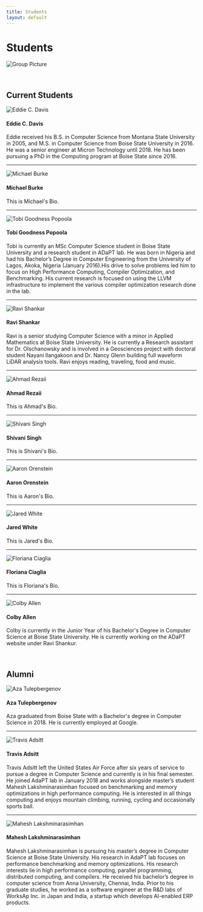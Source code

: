 ```yaml
---
title: Students
layout: default
---
```


# Students

![Group Picture](/assets/img/fixme.jpg)

<br>

## Current Students

![Eddie C. Davis](/assets/img/DSC01368-300x279.jpg)

#### Eddie C. Davis

Eddie received his B.S. in Computer Science from Montana State University in 2005, and M.S. in Computer Science from Boise State University in 2016. He was a senior engineer at Micron Technology until 2018. He has been pursuing a PhD in the Computing program at Boise State since 2016.

* * *

![Michael Burke](/assets/img/fixme.png)

#### Michael Burke

This is Michael's Bio.

* * *

![Tobi Goodness Popoola](/assets/img/tobi-picture-300x300.jpg)

#### Tobi Goodness Popoola

Tobi is currently an MSc Computer Science student in Boise State University and a research student in ADaPT lab. He was born in Nigeria and had his Bachelor’s Degree in Computer Engineering from the University of Lagos, Akoka, Nigeria (January 2016).His drive to solve problems led him to focus on High Performance Computing, Compiler Optimization, and Benchmarking. His current research is focused on using the LLVM infrastructure to implement the various compiler optimization research done in the lab.

* * *

![Ravi Shankar](/assets/img/ravi-hs-300x215.png)

#### Ravi Shankar

Ravi is a senior studying Computer Science with a minor in Applied Mathematics at Boise State University. He is currently a Research assistant for Dr. Olschanowsky and is involved in a Geosciences project with doctoral student Nayani Ilangakoon and Dr. Nancy Glenn building full waveform LiDAR analysis tools. Ravi enjoys reading, traveling, food and music.

* * *

![Ahmad Rezaii](/assets/img/fixme.png)

#### Ahmad Rezaii

This is Ahmad's Bio.

* * *

![Shivani Singh](/assets/img/fixme.png)

#### Shivani Singh

This is Shivani's Bio.

* * *

![Aaron Orenstein](/assets/img/fixme.png)

#### Aaron Orenstein

This is Aaron's Bio.

* * *

![Jared White](/assets/img/fixme.png)

#### Jared White

This is Jared's Bio.

* * *

![Floriana Ciaglia](/assets/img/fixme.png)

#### Floriana Ciaglia

This is Floriana's Bio.

* * *

![Colby Allen](/assets/img/fixme.png)

#### Colby Allen

Colby is currently in the Junior Year of his Bachelor's Degree in Computer Science at Boise State University. He is currently working on the ADaPT website under Ravi Shankur.

<br>

## Alumni

![Aza Tulepbergenov](/assets/img/20180821163328-46566.jpg)

#### Aza Tulepbergenov

Aza graduated from Boise State with a Bachelor's degree in Computer Science in 2018. He is currently employed at Google.

* * *

![Travis Adsitt](/assets/img/DSC01370.jpg)

#### Travis Adsitt

Travis Adsitt left the United States Air Force after six years of service to pursue a degree in Computer Science and currently is in his final semester. He joined AdaPT lab in January 2018 and works alongside master’s student Mahesh Lakshminarasimhan focused on benchmarking and memory optimizations in high performance computing. He is interested in all things computing and enjoys mountain climbing, running, cycling and occasionally sports ball.	

* * *

![Mahesh Lakshminarasimhan](/assets/img/Maheshs_Pic-277x300.png)

#### Mahesh Lakshminarasimhan

Mahesh Lakshminarasimhan is pursuing his master’s degree in Computer Science at Boise State University. His research in AdaPT lab focuses on performance benchmarking and memory optimizations. His research interests lie in high performance computing, parallel programming, distributed computing, and compilers. He received his bachelor’s degree in computer science from Anna University, Chennai, India. Prior to his graduate studies, he worked as a software engineer at the R&D labs of WorksAp Inc. in Japan and India, a startup which develops AI-enabled ERP products.
